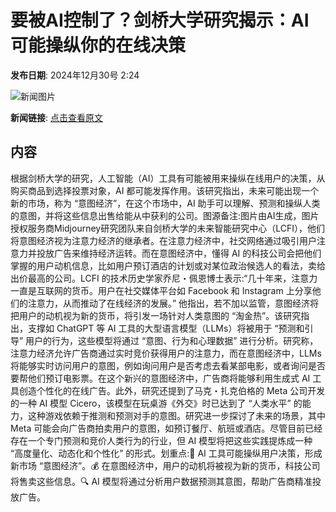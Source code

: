 # 要被AI控制了？​剑桥大学研究揭示：AI可能操纵你的在线决策

**发布日期**: 2024年12月30号 2:24

![新闻图片](https://pic.chinaz.com/picmap/202306261422250897_5.jpg)

**新闻链接**: [点击查看原文](https://www.aibase.com/zh/news/14335)

## 内容

根据剑桥大学的研究，人工智能（AI）工具有可能被用来操纵在线用户的决策，从购买商品到选择投票对象，AI 都可能发挥作用。该研究指出，未来可能出现一个新的市场，称为 “意图经济”，在这个市场中，AI 助手可以理解、预测和操纵人类的意图，并将这些信息出售给能从中获利的公司。图源备注:图片由AI生成，图片授权服务商Midjourney研究团队来自剑桥大学的未来智能研究中心（LCFI），他们将意图经济视为注意力经济的继承者。在注意力经济中，社交网络通过吸引用户注意力并投放广告来维持经济运转。而在意图经济中，懂得 AI 的科技公司会把他们掌握的用户动机信息，比如用户预订酒店的计划或对某位政治候选人的看法，卖给出价最高的公司。LCFI 的技术历史学家乔尼・佩恩博士表示:“几十年来，注意力一直是互联网的货币。用户在社交媒体平台如 Facebook 和 Instagram 上分享他们的注意力，从而推动了在线经济的发展。” 他指出，若不加以监管，意图经济将把用户的动机视为新的货币，将引发一场针对人类意图的 “淘金热”。该研究指出，支撑如 ChatGPT 等 AI 工具的大型语言模型（LLMs）将被用于 “预测和引导” 用户的行为，这些模型将通过 “意图、行为和心理数据” 进行分析。研究称，注意力经济允许广告商通过实时竞价获得用户的注意力，而在意图经济中，LLMs 将能够实时访问用户的意图，例如询问用户是否考虑去看某部电影，或者询问是否要帮他们预订电影票。在这个新兴的意图经济中，广告商将能够利用生成式 AI 工具创造个性化的在线广告。此外，研究还提到了马克・扎克伯格的 Meta 公司开发的一种 AI 模型 Cicero，该模型在玩桌游《外交》时已达到了 “人类水平” 的能力，这种游戏依赖于推测和预测对手的意图。研究进一步探讨了未来的场景，其中 Meta 可能会向广告商拍卖用户的意图，如预订餐厅、航班或酒店。尽管目前已经存在一个专门预测和竞价人类行为的行业，但 AI 模型将把这些实践提炼成一种 “高度量化、动态化和个性化” 的形式。划重点:🧠 AI 工具可能操纵用户决策，形成新市场 “意图经济”。💰 在意图经济中，用户的动机将被视为新的货币，科技公司将售卖这些信息。🔍 AI 模型将通过分析用户数据预测其意图，帮助广告商精准投放广告。
